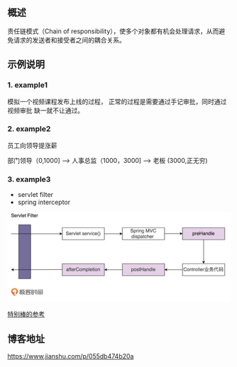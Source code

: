 ## 概述 

责任链模式（Chain of responsibility），使多个对象都有机会处理请求，从而避免请求的发送者和接受者之间的耦合关系。

## 示例说明

### 1. example1
模拟一个视频课程发布上线的过程，
正常的过程是需要通过手记审批，同时通过视频审批
缺一就不让通过。


### 2. example2 
员工向领导提涨薪

部门领导（0,1000] --> 人事总监（1000，3000] --> 老板 (3000,正无穷)

### 3. example3
- servlet filter
- spring interceptor

![servlet filter + spring interceptor 请求处理流程](.chain_of_responsibility_images/ce2ebc90.png)

[特别棒的参考](https://time.geekbang.org/column/article/217395?utm_source=pinpaizhuanqu&utm_medium=geektime&utm_campaign=guanwang&utm_term=guanwang&utm_content=0511)

## 博客地址 
https://www.jianshu.com/p/055db474b20a



